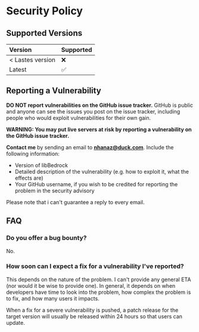# Security Policy

## Supported Versions

| Version          | Supported          |
| :--------------- | :----------------- |
| < Lastes version | :x:                |
| Latest           | :white_check_mark: |

## Reporting a Vulnerability

**DO NOT report vulnerabilities on the GitHub issue tracker.**
GitHub is public and anyone can see the issues you post on the issue tracker, including people who would exploit vulnerabilities for their own gain.

**WARNING: You may put live servers at risk by reporting a vulnerability on the GitHub issue tracker.**

**Contact me** by sending an email to [**nhanaz@duck.com**](mailto:nhanaz@duck.com). Include the following information:

- Version of libBedrock
- Detailed description of the vulnerability (e.g. how to exploit it, what the effects are)
- Your GitHub username, if you wish to be credited for reporting the problem in the security advisory

Please note that i can't guarantee a reply to every email.

## FAQ
### Do you offer a bug bounty?
No.

### How soon can I expect a fix for a vulnerability I've reported?
This depends on the nature of the problem. I can't provide any general ETA (nor would it be wise to provide one).
In general, it depends on when developers have time to look into the problem, how complex the problem is to fix, and how many users it impacts.

When a fix for a severe vulnerability is pushed, a patch release for the target version will usually be released within 24 hours so that users can update.
